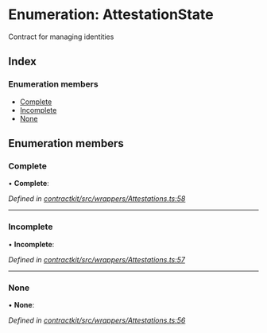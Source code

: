 # Enumeration: AttestationState

Contract for managing identities

## Index

### Enumeration members

* [Complete](_wrappers_attestations_.attestationstate.md#complete)
* [Incomplete](_wrappers_attestations_.attestationstate.md#incomplete)
* [None](_wrappers_attestations_.attestationstate.md#none)

## Enumeration members

###  Complete

• **Complete**:

*Defined in [contractkit/src/wrappers/Attestations.ts:58](https://github.com/celo-org/celo-monorepo/blob/master/packages/sdk/contractkit/src/wrappers/Attestations.ts#L58)*

___

###  Incomplete

• **Incomplete**:

*Defined in [contractkit/src/wrappers/Attestations.ts:57](https://github.com/celo-org/celo-monorepo/blob/master/packages/sdk/contractkit/src/wrappers/Attestations.ts#L57)*

___

###  None

• **None**:

*Defined in [contractkit/src/wrappers/Attestations.ts:56](https://github.com/celo-org/celo-monorepo/blob/master/packages/sdk/contractkit/src/wrappers/Attestations.ts#L56)*
